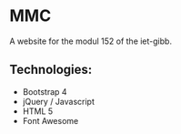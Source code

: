 # MMC
A website for the modul 152 of the iet-gibb.

## Technologies:
- Bootstrap 4
- jQuery / Javascript
- HTML 5
- Font Awesome
